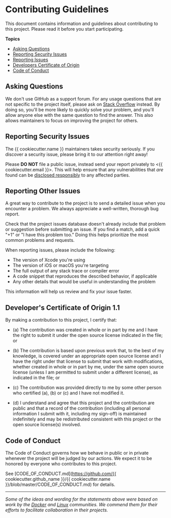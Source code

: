 # Contributing Guidelines

This document contains information and guidelines about contributing to this project.
Please read it before you start participating.

**Topics**

* [Asking Questions](#asking-questions)
* [Reporting Security Issues](#reporting-security-issues)
* [Reporting Issues](#reporting-other-issues)
* [Developers Certificate of Origin](#developers-certificate-of-origin)
* [Code of Conduct](#code-of-conduct)

## Asking Questions

We don't use GitHub as a support forum.
For any usage questions that are not specific to the project itself,
please ask on [Stack Overflow](https://stackoverflow.com) instead.
By doing so, you'll be more likely to quickly solve your problem,
and you'll allow anyone else with the same question to find the answer.
This also allows maintainers to focus on improving the project for others.

## Reporting Security Issues

The {{ cookiecutter.name }} maintainers takes security seriously.
If you discover a security issue, please bring it to our attention right away!

Please **DO NOT** file a public issue,
instead send your report privately to <{{ cookiecutter.email }}>.
This will help ensure that any vulnerabilities that _are_ found
can be [disclosed responsibly](http://en.wikipedia.org/wiki/Responsible_disclosure)
to any affected parties.

## Reporting Other Issues

A great way to contribute to the project
is to send a detailed issue when you encounter a problem.
We always appreciate a well-written, thorough bug report.

Check that the project issues database
doesn't already include that problem or suggestion before submitting an issue.
If you find a match, add a quick "+1" or "I have this problem too."
Doing this helps prioritize the most common problems and requests.

When reporting issues, please include the following:

* The version of Xcode you're using
* The version of iOS or macOS you're targeting
* The full output of any stack trace or compiler error
* A code snippet that reproduces the described behavior, if applicable
* Any other details that would be useful in understanding the problem

This information will help us review and fix your issue faster.

## Developer's Certificate of Origin 1.1

By making a contribution to this project, I certify that:

- (a) The contribution was created in whole or in part by me and I
      have the right to submit it under the open source license
      indicated in the file; or

- (b) The contribution is based upon previous work that, to the best
      of my knowledge, is covered under an appropriate open source
      license and I have the right under that license to submit that
      work with modifications, whether created in whole or in part
      by me, under the same open source license (unless I am
      permitted to submit under a different license), as indicated
      in the file; or

- (c) The contribution was provided directly to me by some other
      person who certified (a), (b) or (c) and I have not modified
      it.

- (d) I understand and agree that this project and the contribution
      are public and that a record of the contribution (including all
      personal information I submit with it, including my sign-off) is
      maintained indefinitely and may be redistributed consistent with
      this project or the open source license(s) involved.

## Code of Conduct

The Code of Conduct governs how we behave in public or in private
whenever the project will be judged by our actions.
We expect it to be honored by everyone who contributes to this project.

See [CODE_OF_CONDUCT.md](https://github.com/{{ cookiecutter.github_name }}/{{ cookiecutter.name }}/blob/master/CODE_OF_CONDUCT.md) for details.

---

*Some of the ideas and wording for the statements above were based on work by the [Docker](https://github.com/docker/docker/blob/master/CONTRIBUTING.md) and [Linux](http://elinux.org/Developer_Certificate_Of_Origin) communities. We commend them for their efforts to facilitate collaboration in their projects.*
